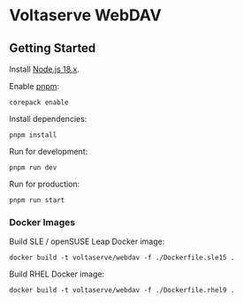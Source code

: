 # Voltaserve WebDAV

## Getting Started

Install [Node.js 18.x](https://nodejs.org).

Enable [pnpm](https://pnpm.io):

```shell
corepack enable
```

Install dependencies:

```shell
pnpm install
```

Run for development:

```shell
pnpm run dev
```

Run for production:

```shell
pnpm run start
```

### Docker Images

Build SLE / openSUSE Leap Docker image:

```shell
docker build -t voltaserve/webdav -f ./Dockerfile.sle15 .
```

Build RHEL Docker image:

```shell
docker build -t voltaserve/webdav -f ./Dockerfile.rhel9 .
```
